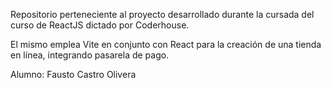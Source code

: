 Repositorio perteneciente al proyecto desarrollado durante la cursada del curso de ReactJS dictado por Coderhouse.

El mismo emplea Vite en conjunto con React para la creación de una tienda en línea, integrando pasarela de pago.

Alumno: Fausto Castro Olivera